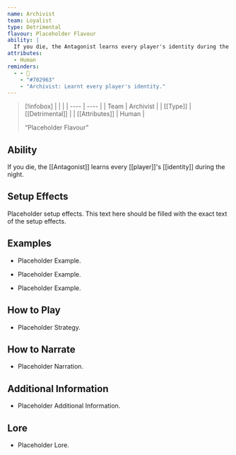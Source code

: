```yaml
---
name: Archivist
team: Loyalist
type: Detrimental
flavour: Placeholder Flavour
ability: |
  If you die, the Antagonist learns every player's identity during the night.
attributes:
  - Human
reminders:
  - - 📖
    - "#702963"
    - "Archivist: Learnt every player's identity."
---
```

> [!infobox]
> |  |  |
> | ---- | ---- |
> | Team | Archivist |
> | [[Type]] | [[Detrimental]] |
> | [[Attributes]] | Human |
> 
>  “Placeholder Flavour”

## Ability
If you die, the [[Antagonist]] learns every [[player]]'s [[identity]] during the night.

## Setup Effects
Placeholder setup effects. This text here should be filled with the exact text of the setup effects.

## Examples
- Placeholder Example.

- Placeholder Example.

- Placeholder Example.

## How to Play
- Placeholder Strategy.

## How to Narrate
- Placeholder Narration.

## Additional Information
- Placeholder Additional Information.

## Lore
- Placeholder Lore.